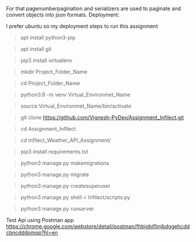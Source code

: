 For that pagenumberpagination and serializers are used to paginate and convert objects into json formats.
Deployment:

I prefer ubuntu so my deployment steps to run this assignment

>apt install python3-pip

>apt install git

>pip3 install virtualenv

>mkdir Project_Folder_Name

>cd Project_Folder_Name

>python3.8 -m venv Virtual_Environmet_Name

>source Virtual_Environmet_Name/bin/activate

>git clone https://github.com/Vignesh-PyDev/Assignment_Infilect.git

>cd Assignment_Infilect

>cd Infilect_Weather_API_Assignment/


>pip3 install requirements.txt

>python3 manage.py makemigrations

>python3 manage.py migrate

>python3 manage.py createsuperuser

>python3 manage.py shell < Infilect/scripts.py

>python3 manage.py runserver

Test Api using Postman app 
 https://chrome.google.com/webstore/detail/postman/fhbjgbiflinjbdggehcddcbncdddomop?hl=en
